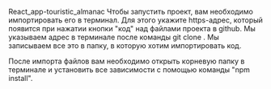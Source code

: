React_app-touristic_almanac
Чтобы запустить проект, вам необходимо импортировать его в терминал. Для этого укажите https-адрес, который появится при нажатии кнопки "код" над файлами проекта в github. Мы указываем адрес в терминале после команды git clone . Мы записываем все это в папку, в которую хотим импортировать код.

После импорта файлов вам необходимо открыть корневую папку в терминале и установить все зависимости с помощью команды "npm install".
